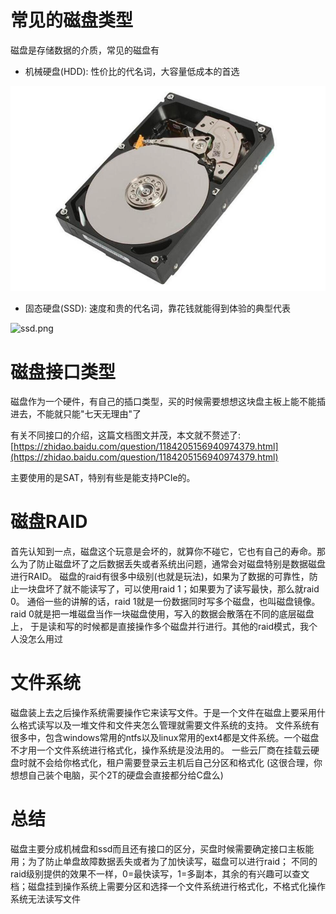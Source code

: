 # 常见的磁盘类型

磁盘是存储数据的介质，常见的磁盘有

* 机械硬盘(HDD): 性价比的代名词，大容量低成本的首选

![机械硬盘](./机械硬盘.png)

* 固态硬盘(SSD):
  速度和贵的代名词，靠花钱就能得到体验的典型代表

![ssd.png](ssd.png)

# 磁盘接口类型

磁盘作为一个硬件，有自己的插口类型，买的时候需要想想这块盘主板上能不能插进去，不能就只能"七天无理由"了

有关不同接口的介绍，这篇文档图文并茂，本文就不赘述了: [https://zhidao.baidu.com/question/1184205156940974379.html](https://zhidao.baidu.com/question/1184205156940974379.html)

主要使用的是SAT，特别有些是能支持PCIe的。

# 磁盘RAID

首先认知到一点，磁盘这个玩意是会坏的，就算你不碰它，它也有自己的寿命。那么为了防止磁盘坏了之后数据丢失或者系统出问题，通常会对磁盘特别是数据磁盘进行RAID。
磁盘的raid有很多中级别(也就是玩法)，如果为了数据的可靠性，防止一块盘坏了就不能读写了，可以使用raid 1；如果要为了读写最快，那么就raid
0。 通俗一些的讲解的话，raid 1就是一份数据同时写多个磁盘，也叫磁盘镜像。raid 0就是把一堆磁盘当作一块磁盘使用，写入的数据会散落在不同的底层磁盘上，
于是读和写的时候都是直接操作多个磁盘并行进行。其他的raid模式，我个人没怎么用过

# 文件系统

磁盘装上去之后操作系统需要操作它来读写文件。于是一个文件在磁盘上要采用什么格式读写以及一堆文件和文件夹怎么管理就需要文件系统的支持。
文件系统有很多中，包含windows常用的ntfs以及linux常用的ext4都是文件系统。一个磁盘不才用一个文件系统进行格式化，操作系统是没法用的。
一些云厂商在挂载云硬盘时就不会给你格式化，租户需要登录云主机后自己分区和格式化
(这很合理，你想想自己装个电脑，买个2T的硬盘会直接都分给C盘么)

# 总结

磁盘主要分成机械盘和ssd而且还有接口的区分，买盘时候需要确定接口主板能用；为了防止单盘故障数据丢失或者为了加快读写，磁盘可以进行raid；
不同的raid级别提供的效果不一样，0=最快读写，1=多副本，其余的有兴趣可以查文档；磁盘挂到操作系统上需要分区和选择一个文件系统进行格式化，不格式化操作系统无法读写文件

